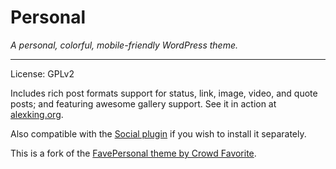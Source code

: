 # Personal

_A personal, colorful, mobile-friendly WordPress theme._

---

License: GPLv2

Includes rich post formats support for status, link, image, video, and quote posts; and featuring awesome gallery support. See it in action at [alexking.org](http://alexking.org).

Also compatible with the [Social plugin](http://wordpress.org/plugins/social) if you wish to install it separately.

This is a fork of the [FavePersonal theme by Crowd Favorite](http://crowdfavorite.com/favepersonal/).


